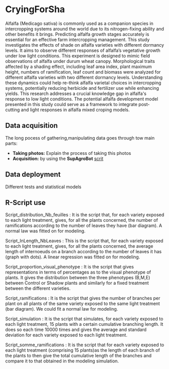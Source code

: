 # CryingForSha

Alfalfa (Medicago sativa) is commonly used as a companion species in intercropping systems around the world due to its nitrogen-fixing ability and other benefits it brings. Predicting alfalfa growth stages accurately is essential for an effective farm intercropping management. This study investigates the effects of shade on alfalfa varieties with different dormancy levels. It aims to observe different responses of alfalfa’s vegetative growth under low light conditions. This experiment is designed to  mimic field observations of alfalfa under durum wheat canopy. Morphological traits affected by a shading effect, including leaf area index, plant maximum height, numbers of ramification, leaf count and biomass were analyzed for different alfalfa varieties with two different dormancy levels. Understanding these dynamics could help re-think alfalfa varietal choices in intercropping systems, potentially reducing herbicide and fertilizer use while enhancing yields. This research addresses a crucial knowledge gap in alfalfa's response to low light conditions. The potential alfalfa development model presented in this study could serve as a framework to integrate post- cutting and light responses in alfalfa mixed croping  models. 

## Data acquisition

The long pocess of gathering,manipulating data goes through tow main parts:

- **Taking photos:** Explain the process of taking this photos 
- **Acquisition:** by using the **SupAgroBot** [scrit](https://github.com/oualidlamrini/SupAgroBot.git) 
  
## Data deployment 
Different tests and statistical models
 
 ## R-Script use
Script_distribution_Nb_feuilles : It is the script that, for each variety exposed to each light treatment, gives, for all the plants concerned, the number of ramifications according to the number of leaves they have (bar diagram). A normal law was fitted on for modeling.

Script_InLength_NbLeaves : This is the script that, for each variety exposed to each light treatment, gives, for all the plants concerned, the average length of internoeuds on a branch according to the number of leaves it has (graph with dots). A linear regression was fitted on for modeling.

Script_proportion_visual_phenotype : It is the script that gives representations in terms of percentages as to the visual phenotype of plants. It gives the distribution between the three phenotypes (B,M,E) between Control or Shadow plants and similarly for a fixed treatment between the different varieties.

Script_ramifications : It is the script that gives the number of branches per plant on all plants of the same variety exposed to the same light treatment (bar diagram). We could fit a normal law for modeling.

Script_simulation : It is the script that simulates, for each variety exposed to each light treatment, 15 plants with a certain cumulative branching length. It does so each time 10000 times and gives the average and standard deviation for each variety exposed to each light treatment.

Script_somme_ramifications : It is the script that for each variety exposed to each light treatment (comprising 15 plants)as the length of each branch of the plants to then give the total cumulative length of the branches and compare it to that obtained in the modeling simulation.